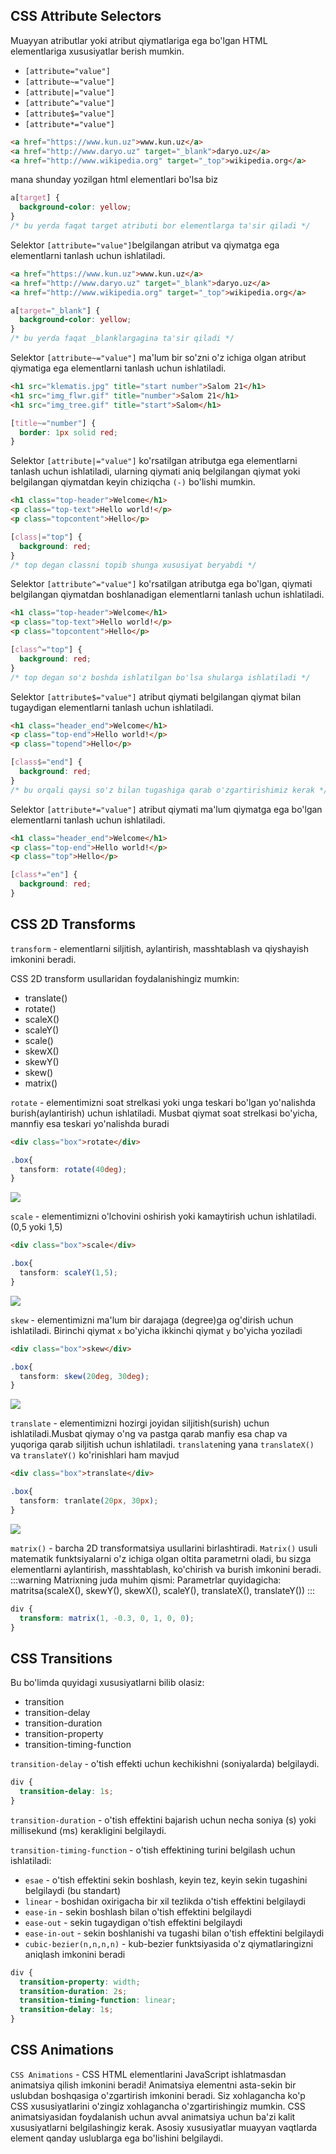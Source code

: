 ## CSS Attribute Selectors
Muayyan atributlar yoki atribut qiymatlariga ega bo'lgan HTML elementlariga xususiyatlar berish mumkin.
- `[attribute="value"]`
- `[attribute~="value"]`
- `[attribute|="value"]`
- `[attribute^="value"]`
- `[attribute$="value"]`
- `[attribute*="value"]`

```html
<a href="https://www.kun.uz">www.kun.uz</a>
<a href="http://www.daryo.uz" target="_blank">daryo.uz</a>
<a href="http://www.wikipedia.org" target="_top">wikipedia.org</a>
```
mana shunday yozilgan html elementlari bo'lsa biz
```css
a[target] {
  background-color: yellow;
}
/* bu yerda faqat target atributi bor elementlarga ta'sir qiladi */
```
Selektor `[attribute="value"]`belgilangan atribut va qiymatga ega elementlarni tanlash uchun ishlatiladi.
```html
<a href="https://www.kun.uz">www.kun.uz</a>
<a href="http://www.daryo.uz" target="_blank">daryo.uz</a>
<a href="http://www.wikipedia.org" target="_top">wikipedia.org</a>
```
```css
a[target="_blank"] {
  background-color: yellow;
}
/* bu yerda faqat _blanklargagina ta'sir qiladi */
```

Selektor `[attribute~="value"]` ma'lum bir so'zni o'z ichiga olgan atribut qiymatiga ega elementlarni tanlash uchun ishlatiladi.

```html
<h1 src="klematis.jpg" title="start number">Salom 21</h1>
<h1 src="img_flwr.gif" title="number">Salom 21</h1>
<h1 src="img_tree.gif" title="start">Salom</h1>
```
```css
[title~="number"] {
  border: 1px solid red;
}
```
Selektor `[attribute|="value"]` ko'rsatilgan atributga ega elementlarni tanlash uchun ishlatiladi, ularning qiymati aniq belgilangan qiymat yoki belgilangan qiymatdan keyin chiziqcha `(-)` bo'lishi mumkin.

```html
<h1 class="top-header">Welcome</h1>
<p class="top-text">Hello world!</p>
<p class="topcontent">Hello</p>
```
```css
[class|="top"] {
  background: red;
}
/* top degan classni topib shunga xususiyat beryabdi */
```
Selektor `[attribute^="value"]` ko'rsatilgan atributga ega bo'lgan, qiymati belgilangan qiymatdan boshlanadigan elementlarni tanlash uchun ishlatiladi.
```html
<h1 class="top-header">Welcome</h1>
<p class="top-text">Hello world!</p>
<p class="topcontent">Hello</p>
```
```css
[class^="top"] {
  background: red;
}
/* top degan so'z boshda ishlatilgan bo'lsa shularga ishlatiladi */
```
Selektor `[attribute$="value"]` atribut qiymati belgilangan qiymat bilan tugaydigan elementlarni tanlash uchun ishlatiladi.
```html
<h1 class="header_end">Welcome</h1>
<p class="top-end">Hello world!</p>
<p class="topend">Hello</p>
```
```css
[class$="end"] {
  background: red;
}
/* bu orqali qaysi so'z bilan tugashiga qarab o'zgartirishimiz kerak */
```

Selektor `[attribute*="value"]` atribut qiymati ma'lum qiymatga ega bo'lgan elementlarni tanlash uchun ishlatiladi.
```html
<h1 class="header_end">Welcome</h1>
<p class="top-end">Hello world!</p>
<p class="top">Hello</p>
```
```css
[class*="en"] {
  background: red;
}
```


## CSS 2D Transforms
`transform` -  elementlarni siljitish, aylantirish, masshtablash va qiyshayish imkonini beradi.

CSS 2D transform usullaridan foydalanishingiz mumkin:

- translate()
- rotate()
- scaleX()
- scaleY()
- scale()
- skewX()
- skewY()
- skew()
- matrix()

`rotate` - elementimizni soat strelkasi yoki unga teskari bo'lgan yo'nalishda burish(aylantirish) uchun ishlatiladi. Musbat qiymat soat strelkasi bo'yicha, mannfiy esa teskari yo'nalishda buradi
```html
<div class="box">rotate</div>
```
```css
.box{
  tansform: rotate(40deg);
}
```
<img src="/images/rotate.jpg">

`scale` - elementimizni o'lchovini oshirish yoki kamaytirish uchun ishlatiladi.(0,5 yoki 1,5)
```html
<div class="box">scale</div>
```
```css
.box{
  tansform: scaleY(1,5);
}
```
<img src="/images/scale.jpg">

`skew` - elementimizni ma'lum bir darajaga (degree)ga og'dirish uchun ishlatiladi. Birinchi qiymat `x` bo'yicha ikkinchi qiymat `y` bo'yicha yoziladi
```html
<div class="box">skew</div>
```
```css
.box{
  tansform: skew(20deg, 30deg);
}
```
<img src="/images/skew.jpg">

`translate` - elementimizni hozirgi joyidan siljitish(surish) uchun ishlatiladi.Musbat qiymay o'ng va pastga qarab manfiy esa chap va yuqoriga qarab siljitish uchun ishlatiladi.
`translate`ning yana `translateX()` va `translateY()` ko'rinishlari ham mavjud

```html
<div class="box">translate</div>
```
```css
.box{
  tansform: tranlate(20px, 30px);
}
```
<img src="/images/translate.jpg">

`matrix()` - barcha 2D transformatsiya usullarini birlashtiradi.
`Matrix()` usuli matematik funktsiyalarni o'z ichiga olgan oltita parametrni oladi, bu sizga elementlarni aylantirish, masshtablash, ko'chirish va burish imkonini beradi.
:::warning Matrixning juda muhim qismi:
Parametrlar quyidagicha: matritsa(scaleX(), skewY(), skewX(), scaleY(), translateX(), translateY())
:::
```css
div {
  transform: matrix(1, -0.3, 0, 1, 0, 0);
}
```
## CSS Transitions
Bu bo'limda quyidagi xususiyatlarni bilib olasiz:
- transition
- transition-delay
- transition-duration
- transition-property
- transition-timing-function

`transition-delay` - o'tish effekti uchun kechikishni (soniyalarda) belgilaydi.
```css
div {
  transition-delay: 1s;
}
```
`transition-duration` - o'tish effektini bajarish uchun necha soniya (s) yoki millisekund (ms) kerakligini belgilaydi.

`transition-timing-function` - o'tish effektining turini belgilash uchun ishlatiladi:

- `esae` - o'tish effektini sekin boshlash, keyin tez, keyin sekin tugashini belgilaydi (bu standart)
- `linear` - boshidan oxirigacha bir xil tezlikda o'tish effektini belgilaydi
- `ease-in` - sekin boshlash bilan o'tish effektini belgilaydi
- `ease-out` - sekin tugaydigan o'tish effektini belgilaydi
- `ease-in-out` - sekin boshlanishi va tugashi bilan o'tish effektini belgilaydi
- `cubic-bezier(n,n,n,n)` - kub-bezier funktsiyasida o'z qiymatlaringizni aniqlash imkonini beradi
```css
div {
  transition-property: width;
  transition-duration: 2s;
  transition-timing-function: linear;
  transition-delay: 1s;
}
```
## CSS Animations
`CSS Animations` - CSS HTML elementlarini JavaScript ishlatmasdan animatsiya qilish imkonini beradi!
Animatsiya elementni asta-sekin bir uslubdan boshqasiga o'zgartirish imkonini beradi.
Siz xohlagancha ko'p CSS xususiyatlarini o'zingiz xohlagancha o'zgartirishingiz mumkin.
CSS animatsiyasidan foydalanish uchun avval animatsiya uchun ba'zi kalit xususiyatlarni belgilashingiz kerak.
Asosiy xususiyatlar muayyan vaqtlarda element qanday uslublarga ega bo'lishini belgilaydi.

